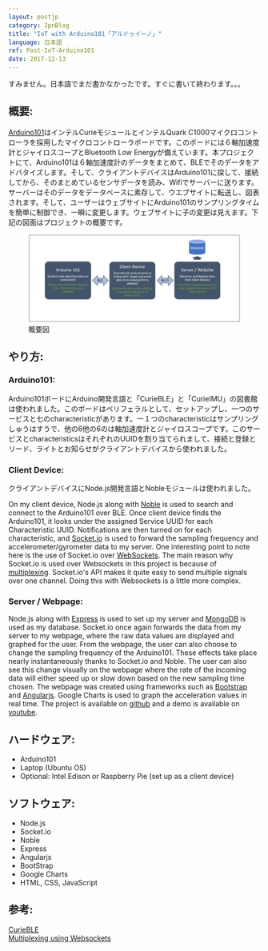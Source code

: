 ```yaml
---
layout: postjp
category: JpnBlog
title: "IoT with Arduino101「アルドゥイーノ」"
language: 日本語
ref: Post-IoT-Arduino101
date: 2017-12-13
---
```


すみません。日本語でまだ書かなかったです。すぐに書いて終わります。。。

## 概要:
[Arduino101](https://store.arduino.cc/usa/arduino-101)はインテルCurieモジュールとインテルQuark C1000マイクロコントローラを採用したマイクロコントローラボードです。このボードには６軸加速度計とジャイロスコープとBluetooth Low Energyが備えています。本プロジェクトにて、Arduino101は６軸加速度計のデータをまとめて、BLEでそのデータをアドバタイズします。そして、クライアントデバイスはArduino101に探して、接続してから、そのまとめているセンサデータを読み、Wifiでサーバーに送ります。サーバーはそのデータをデータベースに素存して、ウエブサイトに転送し、図表されます。そして、ユーザーはウェブサイトにArduino101のサンプリングタイムを簡単に制御でき、一瞬に変更します。ウェブサイトに子の変更は見えます。下記の図面はプロジェクトの概要です。


<div class="mb-3">
<figure>
  <img class="mx-auto d-block mb-3" style="width: 800px;" src="/assets/img/projects/arduino101/arduino101_diagram_db.png" alt="a101_diagram">
  <figcaption class="figure-caption text-center">概要図</figcaption>
</figure>
</div>

## やり方:
### Arduino101:
Arduino101ボードにArduino開発言語と「CurieBLE」と「CurieIMU」の図書館は使われました。このボードはペリフェラルとして、セットアップし、一つのサービスと七のcharacteristicがあります。一１つのcharacteristicはサンプリングしゅうはすうで、他の6他の6のは軸加速度計とジャイロスコープです。このサービスとcharacteristicsはそれぞれのUUIDを割り当てられまして、接続と登録とリード、ライトとお知らせがクライアントデバイスから使われました。


### Client Device:
クライアントデバイスにNode.js開発言語とNobleモジュールは使われました。

On my client device, Node.js along with [Noble](https://github.com/sandeepmistry/noble) is used to search and connect to the Arduino101 over BLE.  Once client device finds the Arduino101, it looks under the assigned Service UUID for each Characteristic UUID.  Notifications are then turned on for each characteristic, and [Socket.io](https://socket.io/) is used to forward the sampling frequency and accelerometer/gyrometer data to my server.  One interesting point to note here is the use of Socket.io over [WebSockets](https://github.com/websockets/ws).  The main reason why Socket.io is used over Websockets in this project is because of [multiplexing](https://en.wikipedia.org/wiki/Multiplexing).  Socket.io's API makes it quite easy to send multiple signals over one channel.  Doing this with Websockets is a little more complex.

### Server / Webpage:
Node.js along with [Express](https://expressjs.com/) is used to set up my server and [MongoDB](https://www.mongodb.com/) is used as my database.  Socket.io once again forwards the data from my server to my webpage, where the raw data values are displayed and graphed for the user.  From the webpage, the user can also choose to change the sampling frequency of the Arduino101.  These effects take place nearly instantaneously thanks to Socket.io and Noble. The user can also see this change visually on the webpage where the rate of the incoming data will either speed up or slow down based on the new sampling time chosen.  The webpage was created using frameworks such as [Bootstrap](https://getbootstrap.com/) and [Angularjs](https://angularjs.org/). Google Charts is used to graph the acceleration values in real time.  The project is available on [github](https://github.com/JLSeto/Arduino101) and a demo is available on [youtube](https://www.youtube.com/watch?v=x961tXPIoRY&feature=youtu.be).

## ハードウェア:
- Arduino101
- Laptop (Ubuntu OS)
- Optional: Intel Edison or Raspberry Pie (set up as a client device)

## ソフトウェア:
- Node.js
- Socket.io
- Noble
- Express
- Angularjs
- BootStrap
- Google Charts
- HTML, CSS, JavaScript

## 参考:
[CurieBLE](https://www.arduino.cc/en/Reference/CurieBLE)<br>
[Multiplexing using Websockets](https://www.rabbitmq.com/blog/2012/02/23/how-to-compose-apps-using-websockets/)<br>

